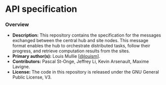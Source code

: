 # API specification

### Overview

- **Description:** This repository contains the specification for the messages exchanged between the central hub and site nodes. This message format enables the hub to orchestrate distributed tasks, follow their progress, and retrieve computation results from the sites.
- **Primary author(s):** Louis Mullie [[@louism](https://github.com/louismullie)].
- **Contributors:** Pascal St-Onge, Jeffrey Li, Kevin Arsenault, Maxime Lavigne.
- **License:** The code in this repository is released under the GNU General Public License, V3.

